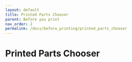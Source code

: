 ```yaml
---
layout: default
title: Printed Parts Chooser
parent: Before you print
nav_order: 2
permalink: /docs/before_printing/printed_parts_chooser
---
```



# Printed Parts Chooser